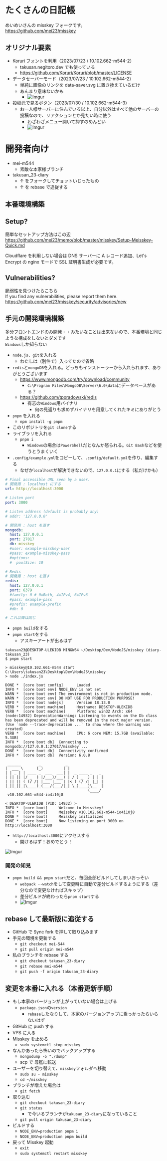 # たくさんの日記帳
めいめいさんの misskey フォークです。  
https://github.com/mei23/misskey

## オリジナル要素

- Koruri フォントを利用（2023/07/23 / 10.102.662-m544-2）
    - takusan.negitoro.dev でも使っている
    - https://github.com/Koruri/Koruri/blob/master/LICENSE
- データセーバーモード（2023/07/23 / 10.102.662-m544-2）
    - 単純に画像のリンクを data-saver.svg に置き換えているだけ
    - あんまり意味ないかも
        - ![Imgur](https://imgur.com/G8q3OHu.png)
- 投稿元で見るボタン（2023/07/30 / 10.102.662-m544-3）
    - お一人様サーバーに住んでいる以上、自分以外はすべて他のサーバーの投稿なので、リアクションとか見たい時に使う
        - わざわざメニュー開いて押すのめんどい
        - ![Imgur](https://imgur.com/A4hRRyP.png)

# 開発者向け
- mei-m544
    - 素敵な本家様ブランチ
- takusan_23-diary
    - ↑ をフォークしてチョットいじったもの
    - ↑ を rebase で追従する

## 本番環境構築

## Setup?
簡単なセットアップ方法はこの辺  
https://github.com/mei23/memo/blob/master/misskey/Setup-Meisskey-Quick.md

Cloudflare を利用しない場合は DNS サーバーに A レコード追加、Let's Encrypt の nginx モードで SSL 証明書生成が必要です。

## Vulnerabilities?
脆弱性を見つけたらこちら  
If you find any vulnerabilities, please report them here.  
https://github.com/mei23/misskey/security/advisories/new

## 手元の開発環境構築
多分フロントエンドのみ開発・・みたいなことは出来ないので、本番環境と同じような構成をしないとダメです  
`Windows`しか知らない

- `node.js`、`git`を入れる
    - わたしは（別件で）入ってたので省略
- `redis`と`mongoDB`を入れる。どっちもインストーラーから入れられます、ありがとうございます
    - https://www.mongodb.com/try/download/community
        - `C:\Program Files\MongoDB\Server\6.0\data`にデータベースがある？
    - https://github.com/tporadowski/redis
        - 有志の`Windows`用バイナリ
            - 何の見返りも求めずバイナリを用意してくれたキミにありがとう
- `pnpm` を入れる
    - `npm install -g pnpm`
- このリポジトリを`git clone`する
- ライブラリを入れる
    - `pnpm i`
        - `Windows`の場合は`PowerShell`だとなんか怒られる。`Git Bash`などを使うとうまくいく
- `.config/example.yml`をコピーして、`.config/default.yml`を作り、編集する
    - なぜか`localhost`が解決できないので、`127.0.0.1`にする（私だけかも）

```yaml
# Final accessible URL seen by a user.
# 開発用 : localhost にする
url: http://localhost:3000

# Listen port
port: 3000

# Listen address (default is probably any)
# addr: '127.0.0.0'

# 開発用 : host を直す
mongodb:
  host: 127.0.0.1
  port: 27017
  db: misskey
  #user: example-misskey-user
  #pass: example-misskey-pass
  #options:
  #  poolSize: 10

# Redis
# 開発用 : host を直す
redis:
  host: 127.0.0.1
  port: 6379
  #family: 0 # 0=Both, 4=IPv4, 6=IPv6
  #pass: example-pass
  #prefix: example-prefix
  #db: 0

# これ以降は同じ
```

- `pnpm build`をする
- `pnpm start`をする
    - アスキーアートが出るはず

```
takusan23@DESKTOP-ULEKIDB MINGW64 ~/Desktop/Dev/NodeJS/misskey (diary-takusan_23)
$ pnpm start

> misskey@10.102.661-m544 start C:\Users\takusan23\Desktop\Dev\NodeJS\misskey
> node ./index.js

DONE *  [core boot config]      Loaded
INFO *  [core boot env] NODE_ENV is not set
WARN *  [core boot env] The environment is not in production mode.
WARN *  [core boot env] DO NOT USE FOR PRODUCTION PURPOSE!
INFO *  [core boot nodejs]      Version 18.13.0
VERB *  [core boot machine]     Hostname: DESKTOP-ULEKIDB
VERB *  [core boot machine]     Platform: win32 Arch: x64
(node:14932) DeprecationWarning: Listening to events on the Db class has been deprecated and will be removed in the next major version.
(Use `node --trace-deprecation ...` to show where the warning was created)
VERB *  [core boot machine]     CPU: 6 core MEM: 15.7GB (available: 5.3GB)
INFO *  [core boot db]  Connecting to mongodb://127.0.0.1:27017/misskey ...
DONE *  [core boot db]  Connectivity confirmed
INFO *  [core boot db]  Version: 6.0.8

 ______        _           _
|  ___ \      (_)         | |
| | _ | | ____ _  ___  ___| |  _ ____ _   _
| || || |/ _  ) |/___)/___) | / ) _  ) | | |
| || || ( (/ /| |___ |___ | |< ( (/ /| |_| |
|_||_||_|\____)_(___/(___/|_| \_)____)\__  |
                                     (____/
 v10.102.661-m544-io4i10j8

< DESKTOP-ULEKIDB (PID: 14932) >
INFO *  [core boot]     Welcome to Meisskey!
INFO *  [core boot]     Meisskey v10.102.661-m544-io4i10j8
DONE *  [core boot]     Meisskey initialized
DONE *  [core boot]     Now listening on port 3000 on http://localhost:3000
```

- `http://localhost:3000`にアクセスする
    - 開けるはず！おめでとう！

![Imgur](https://imgur.com/82TBoNP.png)

### 開発の知見
- `pnpm build && pnpm start`だと、毎回全部ビルドしてしまいおっそい
    - `webpack --watch`をして変更時に自動で差分ビルドするようにする（差分なので変更なければスキップ）
    - 差分ビルドが終わったら`pnpm start`する
    - ![Imgur](https://imgur.com/9FnvsUU.png)

## rebase して最新版に追従する

- GitHub で Sync fork を押して取り込みます
- 手元の環境を更新する
    - `git checkout mei-544`
    - `git pull origin mei-m544`
- 私のブランチを rebase する
    - `git checkout takusan_23-diary`
    - `git rebase mei-m544`
    - `git push -f origin takusan_23-diary`

## 変更を本番に入れる（本番更新手順）

- もし本家のバージョンが上がっていない場合は上げる
    - `package.json`の`version`
        - `rebase`したなりして、本家のバージョンアップに乗っかったらいらないはず
- GitHub に push する
- VPS に入る
- Misskey を止める
    - `sudo systemctl stop misskey`
- なんかあったら怖いのでバックアップする
    - `mongodump -o "./dump"`
    - scp で 母艦に転送
- ユーザーを切り替えて、`misskey`フォルダへ移動
    - `sudo su - misskey`
    - `cd ~/misskey`
- ブランチが増えた場合は
    - `git fetch`
- 取り込む
    - `git checkout takusan_23-diary`
    - `git status`
        - で今いるブランチが`takusan_23-diary`になっていること
    - `git pull origin takusan_23-diary`
- ビルドする
    - `NODE_ENV=production pnpm i`
    - `NODE_ENV=production pnpm build`
- 戻って Misskey 起動
    - `exit`
    - `sudo systemctl restart misskey`
